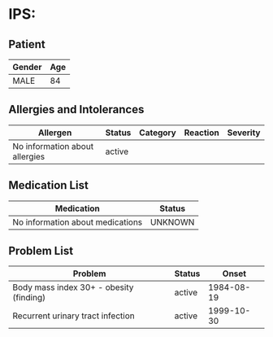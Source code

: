 # IPS:

## Patient

|Gender|Age|
|---|---|
|MALE|84|

## Allergies and Intolerances

|Allergen|Status|Category|Reaction|Severity|
|---|---|---|---|---|
|No information about allergies|active||||

## Medication List

|Medication|Status|
|---|---|
|No information about medications|UNKNOWN|

## Problem List

|Problem|Status|Onset|
|---|---|---|
|Body mass index 30+ - obesity (finding)|active|1984-08-19|
|Recurrent urinary tract infection|active|1999-10-30|

